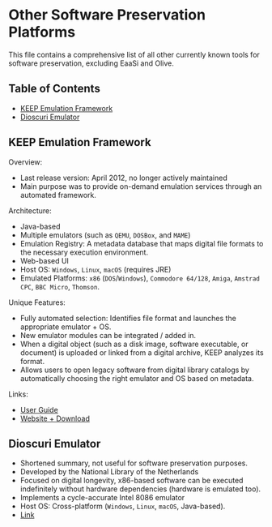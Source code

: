 # Other Software Preservation Platforms
This file contains a comprehensive list of all other currently known tools for software preservation, excluding EaaSi and Olive.  

## Table of Contents
- [KEEP Emulation Framework](#KEEP-Emulation-Framework)
- [Dioscuri Emulator​](#Dioscuri-Emulator​)

## KEEP Emulation Framework

Overview: 
- Last release version: April 2012, no longer actively maintained​
- Main purpose was to provide on-demand emulation services through an automated framework.


Architecture: 
- Java-based​
- Multiple emulators (such as `QEMU`, `DOSBox`, and `MAME`)​
- Emulation Registry: A metadata database that maps digital file formats to the necessary execution environment.​
- Web-based UI​
- Host OS: `Windows`, `Linux`, `macOS` (requires JRE)​
- Emulated Platforms: `x86` (`DOS`/`Windows`), `Commodore 64/128`, `Amiga`, `Amstrad CPC`, `BBC Micro`, `Thomson`.


Unique Features: 
- Fully automated selection: Identifies file format and launches the appropriate emulator + OS.​
- New emulator modules can be integrated / added in. ​
- When a digital object (such as a disk image, software executable, or document) is uploaded or linked from a digital archive, KEEP analyzes its format.​
- Allows users to open legacy software from digital library catalogs by automatically choosing the right emulator and OS based on metadata.


Links: 
- [User Guide](https://emuframework.sourceforge.net/docs/System-User-Guide_2.0.pdf​)
- [Website + Download](https://emuframework.sourceforge.net/users.html#:~:text=from%20small%20departmental%20servers%20to,vast%20silos)


## Dioscuri Emulator​

- Shortened summary, not useful for software preservation purposes. 
- Developed by the National Library of the Netherlands​
- Focused on digital longevity, x86-based software can be executed indefinitely without hardware dependencies (hardware is emulated too).​
- Implements a cycle-accurate Intel 8086 emulator​
- Host OS: Cross-platform (`Windows`, `Linux`, `macOS`, Java-based).​
- [Link](https://dioscuri.sourceforge.net/#:~:text=19%20January%202011%20%20,0%29%20offers%20the%20following%20fixes%2Fenhancements)

